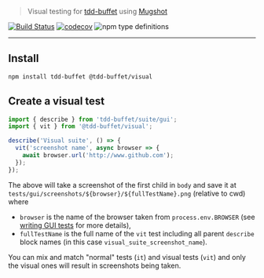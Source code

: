 > Visual testing for [tdd-buffet](https://github.com/NiGhTTraX/tdd-buffet) using [Mugshot](https://github.com/NiGhTTraX/mugshot)

[![Build Status](https://travis-ci.com/NiGhTTraX/tdd-buffet.svg?branch=master)](https://travis-ci.com/NiGhTTraX/tdd-buffet) [![codecov](https://codecov.io/gh/NiGhTTraX/tdd-buffet/branch/master/graph/badge.svg)](https://codecov.io/gh/NiGhTTraX/tdd-buffet) ![npm type definitions](https://img.shields.io/npm/types/@tdd-buffet/visual.svg)

----

## Install

```sh
npm install tdd-buffet @tdd-buffet/visual
```


## Create a visual test

```typescript
import { describe } from 'tdd-buffet/suite/gui';
import { vit } from '@tdd-buffet/visual';

describe('Visual suite', () => {
  vit('screenshot name', async browser => {
    await browser.url('http://www.github.com');
  });
});
```

The above will take a screenshot of the first child in `body` and save it at `tests/gui/screenshots/${browser}/${fullTestName}.png` (relative to cwd) where 
- `browser` is the name of the browser taken from `process.env.BROWSER` (see [writing GUI tests](../../packages/tdd-buffet/README.md#create-a-gui-test) for more details),
- `fullTestName` is the full name of the `vit` test including all parent `describe` block names (in this case `visual_suite_screenshot_name`).

You can mix and match "normal" tests (`it`) and visual tests (`vit`) and only the visual ones will result in screenshots being taken.
